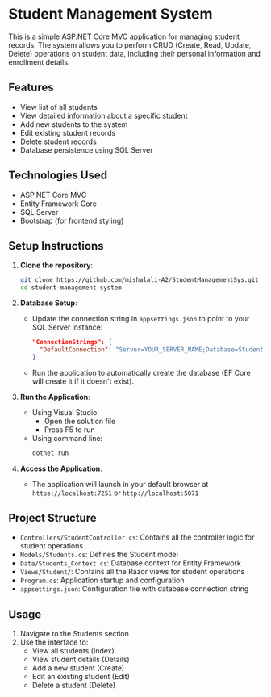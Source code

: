 # Student Management System
This is a simple ASP.NET Core MVC application for managing student records. The system allows you to perform CRUD (Create, Read, Update, Delete) operations on student data, including their personal information and enrollment details.

## Features

- View list of all students
- View detailed information about a specific student
- Add new students to the system
- Edit existing student records
- Delete student records
- Database persistence using SQL Server

## Technologies Used

- ASP.NET Core MVC
- Entity Framework Core
- SQL Server
- Bootstrap (for frontend styling)

## Setup Instructions

1. **Clone the repository**:
   ```bash
   git clone https://github.com/mishalali-A2/StudentManagementSys.git
   cd student-management-system
   ```

2. **Database Setup**:
   - Update the connection string in `appsettings.json` to point to your SQL Server instance:
     ```json
     "ConnectionStrings": {
       "DefaultConnection": "Server=YOUR_SERVER_NAME;Database=Students;Trusted_Connection=True;TrustServerCertificate=True;"
     }
     ```
   - Run the application to automatically create the database (EF Core will create it if it doesn't exist).

3. **Run the Application**:
   - Using Visual Studio:
     - Open the solution file
     - Press F5 to run
   - Using command line:
     ```bash
     dotnet run
     ```

4. **Access the Application**:
   - The application will launch in your default browser at `https://localhost:7251` or `http://localhost:5071`

## Project Structure

- `Controllers/StudentController.cs`: Contains all the controller logic for student operations
- `Models/Students.cs`: Defines the Student model
- `Data/Students_Context.cs`: Database context for Entity Framework
- `Views/Student/`: Contains all the Razor views for student operations
- `Program.cs`: Application startup and configuration
- `appsettings.json`: Configuration file with database connection string

## Usage

1. Navigate to the Students section
2. Use the interface to:
   - View all students (Index)
   - View student details (Details)
   - Add a new student (Create)
   - Edit an existing student (Edit)
   - Delete a student (Delete)
